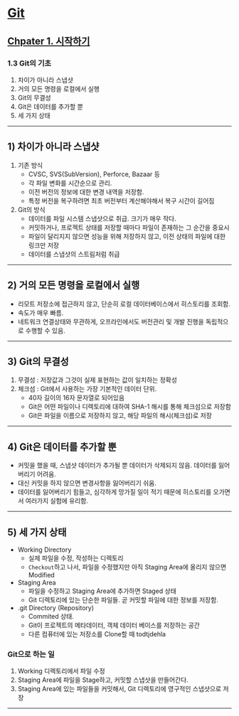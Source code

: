 # <a href = "../../README.md" target="_blank">Git</a>
## <a href = "README.md" target="_blank">Chpater 1. 시작하기</a>
### 1.3 Git의 기초
1) 차이가 아니라 스냅샷
2) 거의 모든 명령을 로컬에서 실행
3) Git의 무결성
4) Git은 데이터를 추가할 뿐
5) 세 가지 상태

---

## 1) 차이가 아니라 스냅샷
1. 기존 방식
   - CVSC, SVS(SubVersion), Perforce, Bazaar 등
   - 각 파일 변화를 시간순으로 관리.
   - 이전 버전의 정보에 대한 변경 내역을 저장함.
   - 특정 버전을 복구하려면 최초 버전부터 계산해야해서 복구 시간이 길어짐
2. Git의 방식
   - 데이터를 파일 시스템 스냅샷으로 취급. 크기가 매우 작다.
   - 커밋하거나, 프로젝트 상태를 저장할 때마다 파일이 존재하는 그 순간을 중요시
   - 파일이 달리지지 않으면 성능을 위해 저장하지 않고, 이전 상태의 파일에 대한 링크만 저장
   - 데이터를 스냅샷의 스트림처럼 취급

---

## 2) 거의 모든 명령을 로컬에서 실행
- 리모트 저장소에 접근하지 않고, 단순히 로컬 데이터베이스에서 히스토리를 조회함.
- 속도가 매우 빠름.
- 네트워크 연결상태와 무관하게, 오프라인에서도 버전관리 및 개발 진행을 독립적으로 수행할 수 있음.

---

## 3) Git의 무결성
1. 무결성 : 저장값과 그것이 실제 표현하는 값이 일치하는 정확성
2. 체크섬 : Git에서 사용하는 가장 기본적인 데이터 단위.
   - 40자 길이의 16자 문자열로 되어있음
   - Git은 어떤 파일이나 디렉토리에 대하여 SHA-1 해시를 통해 체크섬으로 저장함 
   - Git은 파일을 이름으로 저장하지 않고, 해당 파일의 해시(체크섬)로 저장 

---

## 4) Git은 데이터를 추가할 뿐
- 커밋을 했을 때, 스냅샷 데이터가 추가될 뿐 데이터가 삭제되지 않음. 데이터를 잃어버리기 어려움.
- 대신 커밋을 하지 않으면 변경사항을 잃어버리기 쉬움.
- 데이터를 잃어버리기 힘들고, 심각하게 망가질 일이 적기 때문에 히스토리를 오가면서 여러가지 실험에 유리함.

---

## 5) 세 가지 상태

- Working Directory
  - 실제 파일을 수정, 작성하는 디렉토리
  - `Checkout`하고 나서, 파일을 수정했지만 아직 Staging Area에 올리지 않으면 Modified
- Staging Area
  - 파일을 수정하고 Staging Area에 추가하면 Staged 상태
  - Git 디렉토리에 있는 단순한 파일들. 곧 커밋할 파일에 대한 정보를 저장함.
- .git Directory (Repository)
  - Commited 상태.
  - Git이 프로젝트의 메타데이터, 객체 데이터 베이스를 저장하는 공간
  - 다른 컴퓨터에 있는 저장소를 Clone할 때 todtjdehla

### Git으로 하는 일
1. Working 디렉토리에서 파일 수정
2. Staging Area에 파일을 Stage하고, 커밋할 스냅샷을 만들어간다.
3. Staging Area에 있는 파일들을 커밋해서, Git 디렉토리에 영구적인 스냅샷으로 저장

---

